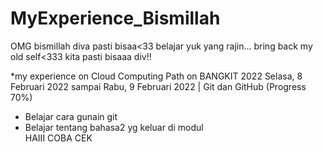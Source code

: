 # MyExperience_Bismillah
OMG bismillah diva pasti bisaa&lt;33 belajar yuk yang rajin... bring back my old self&lt;333 kita pasti bisaaa div!!

*my experience on Cloud Computing Path on BANGKIT 2022
Selasa, 8 Februari 2022 sampai Rabu, 9 Februari 2022 | Git dan GitHub (Progress 70%)
- Belajar cara gunain git
- Belajar tentang bahasa2 yg keluar di modul <br>
HAIII COBA CEK

